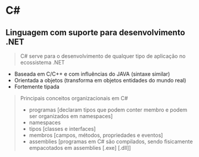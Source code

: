# C#

## Linguagem com suporte para desenvolvimento .NET

> C# serve para o desenvolvimento de qualquer tipo de aplicação no ecossistema .NET
* Baseada em C/C++ e com influências do JAVA (sintaxe similar)
* Orientada a objetos (transforma em objetos entidades do mundo real)
* Fortemente tipada

> Principais conceitos organizacionais em C#
>
> * programas [declaram tipos que podem conter membro e podem ser organizados em namespaces]
> * namespaces
> * tipos [classes e interfaces]
> * membros [campos, métodos, propriedades e eventos]
> * assemblies [programas em C# são compilados, sendo fisicamente empacotados em assemblies [.exe] [.dll]]



